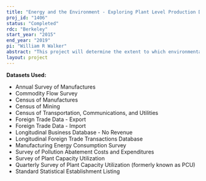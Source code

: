 ```yaml
---
title: "Energy and the Environment - Exploring Plant Level Production Decisions"
proj_id: "1406"
status: "Completed"
rdc: "Berkeley"
start_year: "2015"
end_year: "2019"
pi: "William R Walker"
abstract: "This project will determine the extent to which environmental, energy, and other types of regulation regimes influence firm-level production. Much economic research on environmental regulation and environmental goods compares how “clean” versus “dirty” industries respond to different regulatory or economic forces. However, using firm- and plant-level data, this project recognizes that even within a narrowly defined industry, firms differ enormously in the quantity and mix of pollutants that they emit, in the stringency of regulations they face, in productivity, trade exposure, market power, product quality, input mix, and product mix. Some of these differences may reflect measurement error and/or idiosyncratic productivity shocks, but others reflect fundamental economic forces. This project will investigate the relationship between firms and environmental regulatory regimes over the past 40 years."
layout: project
---
```


**Datasets Used:**

  - Annual Survey of Manufactures 
  - Commodity Flow Survey 
  - Census of Manufactures 
  - Census of Mining 
  - Census of Transportation, Communications, and Utilities 
  - Foreign Trade Data - Export 
  - Foreign Trade Data - Import 
  - Longitudinal Business Database - No Revenue 
  - Longitudinal Foreign Trade Transactions Database 
  - Manufacturing Energy Consumption Survey 
  - Survey of Pollution Abatement Costs and Expenditures 
  - Survey of Plant Capacity Utilization 
  - Quarterly Survey of Plant Capacity Utilization (formerly known as PCU) 
  - Standard Statistical Establishment Listing 

